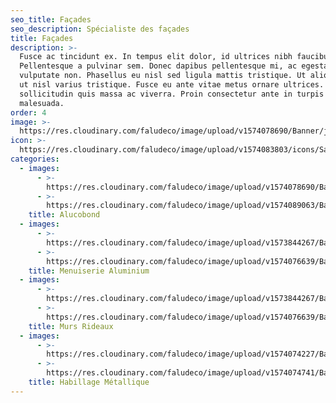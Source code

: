 ```yaml
---
seo_title: Façades
seo_description: Spécialiste des façades
title: Façades
description: >-
  Fusce ac tincidunt ex. In tempus elit dolor, id ultrices nibh faucibus quis.
  Pellentesque a pulvinar sem. Donec dapibus pellentesque mi, ac egestas nisi
  vulputate non. Phasellus eu nisl sed ligula mattis tristique. Ut aliquet justo
  ut nisl varius tristique. Fusce eu ante vitae metus ornare ultrices. Quisque
  sollicitudin quis massa ac viverra. Proin consectetur ante in turpis porttitor
  malesuada.
order: 4
image: >-
  https://res.cloudinary.com/faludeco/image/upload/v1574078690/Banner/jeep_dljvky.jpg
icon: >-
  https://res.cloudinary.com/faludeco/image/upload/v1574083803/icons/Sans_titre-2_copie_o095ex.jpg
categories:
  - images:
      - >-
        https://res.cloudinary.com/faludeco/image/upload/v1574078690/Banner/jeep_dljvky.jpg
      - >-
        https://res.cloudinary.com/faludeco/image/upload/v1574089063/Banner/Jeep1_pqssvm.jpg
    title: Alucobond
  - images:
      - >-
        https://res.cloudinary.com/faludeco/image/upload/v1573844267/Banner/WhatsApp_Image_2019-06-10_at_18.00.00_1_yxy5kn.jpg
      - >-
        https://res.cloudinary.com/faludeco/image/upload/v1574076639/Banner/Umnia-Bank-78_h4sklj.jpg
    title: Menuiserie Aluminium
  - images:
      - >-
        https://res.cloudinary.com/faludeco/image/upload/v1573844267/Banner/WhatsApp_Image_2019-06-10_at_18.00.00_1_yxy5kn.jpg
      - >-
        https://res.cloudinary.com/faludeco/image/upload/v1574076639/Banner/Umnia-Bank-78_h4sklj.jpg
    title: Murs Rideaux
  - images:
      - >-
        https://res.cloudinary.com/faludeco/image/upload/v1574074227/Banner/FAUCHON1_dynroa.jpg
      - >-
        https://res.cloudinary.com/faludeco/image/upload/v1574074741/Banner/Escalier_PR_Media_wickqb.jpg
    title: Habillage Métallique
---
```


